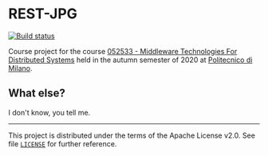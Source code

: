 REST-JPG
========

[![Build status][github-actions-image]][github-actions-url]

Course project for the course
[052533 - Middleware Technologies For Distributed Systems][project-course] held
in the autumn semester of 2020 at [Politecnico di Milano][polimi].


What else?
----------

I don't know, you tell me.

---
This project is distributed under the terms of the Apache License v2.0.
See file [`LICENSE`][license] for further reference.


[github-actions-url]: https://github.com/mebeim/middleware_project/actions
[github-actions-image]: https://github.com/mebeim/middleware_project/workflows/CI/badge.svg?branch=master
[project-course]: https://www11.ceda.polimi.it/schedaincarico/schedaincarico/controller/scheda_pubblica/SchedaPublic.do?&evn_default=evento&c_classe=694795&polij_device_category=DESKTOP&__pj0=0&__pj1=7908374dbcd5f0ff305b0e84491f033b
[polimi]: https://www.polimi.it/
[license]: https://github.com/mebeim/middleware_project/blob/master/LICENSE
